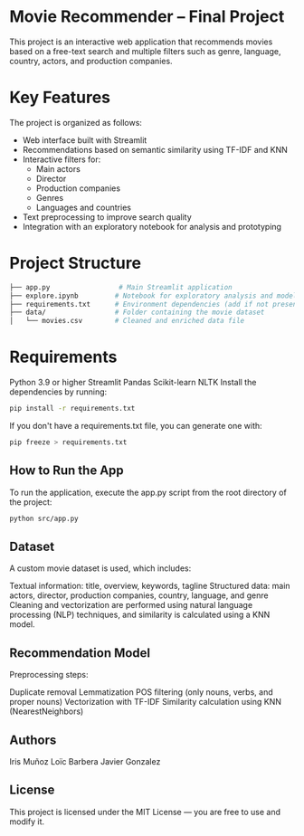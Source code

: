 # Movie Recommender – Final Project

This project is an interactive web application that recommends movies based on a free-text search and multiple filters such as genre, language, country, actors, and production companies.

# Key Features

The project is organized as follows:

- Web interface built with Streamlit  
- Recommendations based on semantic similarity using TF-IDF and KNN  
- Interactive filters for:  
  - Main actors  
  - Director  
  - Production companies  
  - Genres  
  - Languages and countries  
- Text preprocessing to improve search quality  
- Integration with an exploratory notebook for analysis and prototyping

# Project Structure

```bash
├── app.py                 # Main Streamlit application
├── explore.ipynb         # Notebook for exploratory analysis and model development
├── requirements.txt      # Environment dependencies (add if not present)
├── data/                 # Folder containing the movie dataset
│   └── movies.csv        # Cleaned and enriched data file
```

# Requirements

Python 3.9 or higher
Streamlit
Pandas
Scikit-learn
NLTK
Install the dependencies by running:

```bash
pip install -r requirements.txt
```

If you don't have a requirements.txt file, you can generate one with:

```bash
pip freeze > requirements.txt
```


## How to Run the App

To run the application, execute the app.py script from the root directory of the project:

```bash
python src/app.py
```

## Dataset

A custom movie dataset is used, which includes:

Textual information: title, overview, keywords, tagline
Structured data: main actors, director, production companies, country, language, and genre
Cleaning and vectorization are performed using natural language processing (NLP) techniques, and similarity is calculated using a KNN model.

## Recommendation Model

Preprocessing steps:

Duplicate removal
Lemmatization
POS filtering (only nouns, verbs, and proper nouns)
Vectorization with TF-IDF
Similarity calculation using KNN (NearestNeighbors)

## Authors

Iris Muñoz 
Loïc Barbera
Javier Gonzalez

## License

This project is licensed under the MIT License — you are free to use and modify it.